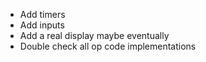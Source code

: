 - Add timers
- Add inputs
- Add a real display maybe eventually
- Double check all op code implementations